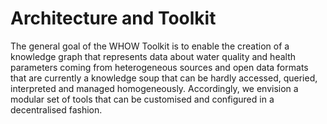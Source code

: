 # Architecture and Toolkit

The general goal of the WHOW Toolkit is to enable the creation of a knowledge graph that represents data about water quality and health parameters coming from heterogeneous sources and open data formats that are currently a knowledge soup that can be hardly accessed, queried, interpreted and managed homogeneously. Accordingly, we envision a modular set of tools that can be customised and configured in a decentralised fashion.
